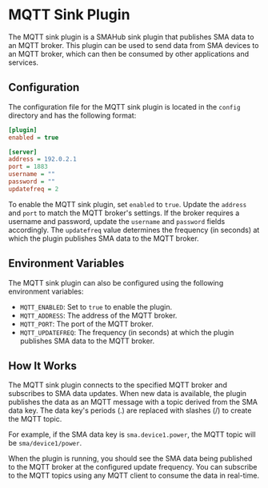 # MQTT Sink Plugin

The MQTT sink plugin is a SMAHub sink plugin that publishes SMA data to an MQTT broker. This plugin can be used to send data from SMA devices to an MQTT broker, which can then be consumed by other applications and services.

## Configuration

The configuration file for the MQTT sink plugin is located in the `config` directory and has the following format:

```ini
[plugin]
enabled = true

[server]
address = 192.0.2.1
port = 1883
username = ""
password = ""
updatefreq = 2
```

To enable the MQTT sink plugin, set `enabled` to `true`. Update the `address` and `port` to match the MQTT broker's settings. If the broker requires a username and password, update the `username` and `password` fields accordingly. The `updatefreq` value determines the frequency (in seconds) at which the plugin publishes SMA data to the MQTT broker.

## Environment Variables

The MQTT sink plugin can also be configured using the following environment variables:

- `MQTT_ENABLED`: Set to `true` to enable the plugin.
- `MQTT_ADDRESS`: The address of the MQTT broker.
- `MQTT_PORT`: The port of the MQTT broker.
- `MQTT_UPDATEFREQ`: The frequency (in seconds) at which the plugin publishes SMA data to the MQTT broker.

## How It Works

The MQTT sink plugin connects to the specified MQTT broker and subscribes to SMA data updates. When new data is available, the plugin publishes the data as an MQTT message with a topic derived from the SMA data key. The data key's periods (.) are replaced with slashes (/) to create the MQTT topic.

For example, if the SMA data key is `sma.device1.power`, the MQTT topic will be `sma/device1/power`.

When the plugin is running, you should see the SMA data being published to the MQTT broker at the configured update frequency. You can subscribe to the MQTT topics using any MQTT client to consume the data in real-time.
